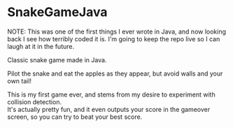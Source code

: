 SnakeGameJava
=============
NOTE:  This was one of the first things I ever wrote in Java, and now looking back I see how terribly coded it is. I'm going to keep the repo live so I can laugh at it in the future.


Classic snake game made in Java.

Pilot the snake and eat the apples as they appear, but avoid walls and your own tail!

This is my first game ever, and stems from my desire to experiment with collision detection.  
It's actually pretty fun, and it even outputs your score in the gameover screen, so you can try to beat your best score.


